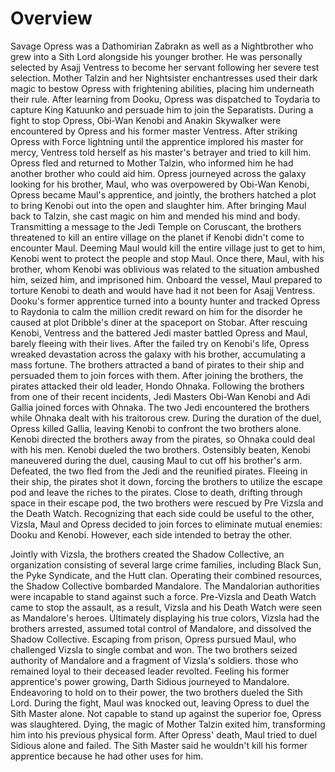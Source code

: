 # Overview

Savage Opress was a Dathomirian Zabrakn as well as a Nightbrother who grew into a Sith Lord alongside his younger brother.
He was personally selected by Asajj Ventress to become her servant following her severe test selection.
Mother Talzin and her Nightsister enchantresses used their dark magic to bestow Opress with frightening abilities, placing him underneath their rule.
After learning from Dooku, Opress was dispatched to Toydaria to capture King Katuunko and persuade him to join the Separatists.
During a fight to stop Opress, Obi-Wan Kenobi and Anakin Skywalker were encountered by Opress and his former master Ventress.
After striking Opress with Force lightning until the apprentice implored his master for mercy, Ventress told herself as his master's betrayer and tried to kill him.
Opress fled and returned to Mother Talzin, who informed him he had another brother who could aid him.
Opress journeyed across the galaxy looking for his brother, Maul, who was overpowered by Obi-Wan Kenobi, Opress became Maul's apprentice, and jointly, the brothers hatched a plot to bring Kenobi out into the open and slaughter him.
After bringing Maul back to Talzin, she cast magic on him and mended his mind and body.
Transmitting a message to the Jedi Temple on Coruscant, the brothers threatened to kill an entire village on the planet if Kenobi didn't come to encounter Maul.
Deeming Maul would kill the entire village just to get to him, Kenobi went to protect the people and stop Maul.
Once there, Maul, with his brother, whom Kenobi was oblivious was related to the situation ambushed him, seized him, and imprisoned him.
Onboard the vessel, Maul prepared to torture Kenobi to death and would have had it not been for Asajj Ventress.
Dooku's former apprentice turned into a bounty hunter and tracked Opress to Raydonia to calm the million credit reward on him for the disorder he caused at plot Dribble's diner at the spaceport on Stobar.
After rescuing Kenobi, Ventress and the battered Jedi master battled Opress and Maul, barely fleeing with their lives.
After the failed try on Kenobi's life, Opress wreaked devastation across the galaxy with his brother, accumulating a mass fortune.
The brothers attracted a band of pirates to their ship and persuaded them to join forces with them.
After joining the brothers, the pirates attacked their old leader, Hondo Ohnaka.
Following the brothers from one of their recent incidents, Jedi Masters Obi-Wan Kenobi and Adi Gallia joined forces with Ohnaka.
The two Jedi encountered the brothers while Ohnaka dealt with his traitorous crew.
During the duration of the duel, Opress killed Gallia, leaving Kenobi to confront the two brothers alone.
Kenobi directed the brothers away from the pirates, so Ohnaka could deal with his men.
Kenobi dueled the two brothers.
Ostensibly beaten, Kenobi maneuvered during the duel, causing Maul to cut off his brother's arm.
Defeated, the two fled from the Jedi and the reunified pirates.
Fleeing in their ship, the pirates shot it down, forcing the brothers to utilize the escape pod and leave the riches to the pirates.
Close to death, drifting through space in their escape pod, the two brothers were rescued by Pre Vizsla and the Death Watch.
Recognizing that each side could be useful to the other, Vizsla, Maul and Opress decided to join forces to eliminate mutual enemies: Dooku and Kenobi.
However, each side intended to betray the other.

Jointly with Vizsla, the brothers created the Shadow Collective, an organization consisting of several large crime families, including Black Sun, the Pyke Syndicate, and the Hutt clan.
Operating their combined resources, the Shadow Collective bombarded Mandalore.
The Mandalorian authorities were incapable to stand against such a force.
Pre-Vizsla and Death Watch came to stop the assault, as a result, Vizsla and his Death Watch were seen as Mandalore's heroes.
Ultimately displaying his true colors, Vizsla had the brothers arrested, assumed total control of Mandalore, and dissolved the Shadow Collective.
Escaping from prison, Opress pursued Maul, who challenged Vizsla to single combat and won.
The two brothers seized authority of Mandalore and a fragment of Vizsla's soldiers.
those who remained loyal to their deceased leader revolted.
Feeling his former apprentice's power growing, Darth Sidious journeyed to Mandalore.
Endeavoring to hold on to their power, the two brothers dueled the Sith Lord.
During the fight, Maul was knocked out, leaving Opress to duel the Sith Master alone.
Not capable to stand up against the superior foe, Opress was slaughtered.
Dying, the magic of Mother Talzin exited him, transforming him into his previous physical form.
After Opress' death, Maul tried to duel Sidious alone and failed.
The Sith Master said he wouldn't kill his former apprentice because he had other uses for him.
